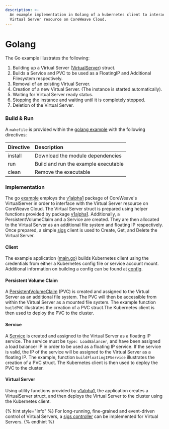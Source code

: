 ```yaml
---
description: >-
  An example implementation in Golang of a kubernetes client to interact with a
  Virtual Server resource on CoreWeave Cloud.
---
```


# Golang

The Go example illustrates the following:

1. Building up a Virtual Server \([VirtualServer](https://github.com/coreweave/virtual-server/blob/13872bda37fadf2ea85bd2ac3a976c864548492d/api/v1alpha1/virtualserver_types.go#L64)\) struct.
2. Builds a Service and PVC to be used as a FloatingIP and Additional Filesystem respectively.
3. Removal of an existing Virtual Server.
4. Creation of a new Virtual Server. \(The instance is started automatically\).
5. Waiting for Virtual Server ready status.
6. Stopping the instance and waiting until it is completely stopped.
7. Deletion of the Virtual Server.

### Build & Run

A `makefile` is provided within the [golang example](https://github.com/coreweave/kubernetes-cloud/tree/master/virtual-server/examples/go) with the following directives:

| Directive | Description |
| :--- | :--- |
| install | Download the module dependencies |
| run | Build and run the example executable |
| clean | Remove the executable |

### Implementation

The go [example](https://github.com/coreweave/kubernetes-cloud/blob/master/virtual-server/examples/go/main.go) employs the [v1alpha1](https://pkg.go.dev/github.com/coreweave/virtual-server/api/v1alpha1) package of CoreWeave's VirtualServer in order to interface with the Virtual Server resource on CoreWeave Cloud. The Virtual Server struct is prepared using helper functions provided by package [v1alpha1](https://pkg.go.dev/github.com/coreweave/virtual-server/api/v1alpha1). Additionally, a PersistentVolumeClaim and a Service are created. They are then allocated to the Virtual Server as an additional file system and floating IP respectively. Once prepared, a simple [sigs](https://github.com/kubernetes-sigs/controller-runtime) client is used to Create, Get, and Delete the Virtual Server. 

#### Client

The example application \([main.go](https://github.com/coreweave/kubernetes-cloud/blob/master/virtual-server/examples/go/main.go)\) builds Kubernetes client using the credentials from either a Kubernetes config file or service account mount. Additional information on building a config can be found at [config](https://pkg.go.dev/sigs.k8s.io/controller-runtime/pkg/client/config). 

#### Persistent Volume Claim

A [PersistentVolumeClaim](https://kubernetes.io/docs/concepts/storage/persistent-volumes/) \(PVC\) is created and assigned to the Virtual Server as an additional file system. The PVC will then be accessible from within the Virtual Server as a mounted file system. The example function `buildPVC` illustrates the creation of a PVC struct.The Kubernetes client is then used to deploy the PVC to the cluster.

#### Service

A [Service](https://kubernetes.io/docs/concepts/services-networking/service/) is created and assigned to the Virtual Server as a floating IP service. The service must be `type: LoadBalancer`, and have been assigned a load balancer IP in order to be used as a floating IP service. If the service is valid, the IP of the service will be assigned to the Virtual Server as a floating IP. The example, function `buildFloatingIPService` illustrates the creation of a PVC struct. The Kubernetes client is then used to deploy the PVC to the cluster.

#### Virtual Server

Using utility functions provided by [v1alpha1](https://pkg.go.dev/github.com/coreweave/virtual-server/api/v1alpha1), the application creates a VirtualServer struct, and then deploys the Virtual Server to the cluster using the Kubernetes client.

{% hint style="info" %}
For long-running, fine-grained and event-driven control of Virtual Servers, a [sigs controller](https://pkg.go.dev/sigs.k8s.io/controller-runtime/pkg/builder) can  be implemented for Virtual Servers.
{% endhint %}

